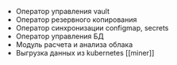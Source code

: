 - Оператор управления vault
- Оператор резервного копирования
- Оператор синхронизации configmap, secrets
- Оператор управления БД
- Модуль расчета и анализа облака
- Выгрузка данных из kubernetes [[miner]]
